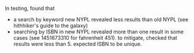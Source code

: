 In testing, found that

* a search by keyword new NYPL revealed less results than old NYPL (see hithhiker's guide to the galaxy)
* searching by ISBN in new NYPL revealed more than one result in some cases (see 1451673310 for fahrenheit 451). to mitigate, checked that results were less than 5. expected ISBN to be unique.